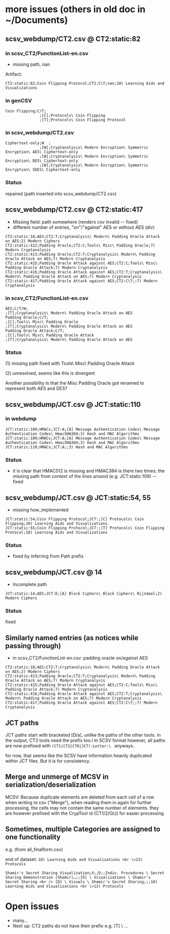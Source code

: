 # more issues (others in old doc in ~/Documents)

## scsv_webdump/CT2.csv @ CT2:static:82

### in scsv_CT2/FunctionList-en.csv

- missing path, nan

Artifact:

```
CT2:static:82;Coin Flipping Protocol;CT2:C\T;nan;10) Learning Aids and Visualizations
```

### in genCSV

```
Coin Flipping;C/T;
               ;[C];Protocols\ Coin Flipping
               ;[T];Protocols\ Coin Flipping Protocol
```

### in scsv_webdump/CT2.csv

```
Ciphertext-only;W  ;
               ;[W];Cryptanalysis\ Modern Encryption\ Symmetric Encryption\ AES\ Ciphertext-only
               ;[W];Cryptanalysis\ Modern Encryption\ Symmetric Encryption\ DES\ Ciphertext-only
               ;[W];Cryptanalysis\ Modern Encryption\ Symmetric Encryption\ SDES\ Ciphertext-only
```

### Status

repaired (path inserted into scsv_webdump/CT2.csv)

## scsv_webdump/CT2.csv @ CT2:static:417

- Missing field: path somewhere (renders csv invalid -- fixed)
- different number of entries, "on"/"against" AES or without AES (div)

```
CT2:static:18;AES;CT2:T;Cryptanalysis\ Modern\ Padding Oracle Attack on AES;2) Modern Ciphers
CT2:static:412;Padding Oracle;CT2:C;Tools\ Misc\ Padding Oracle;7) Modern Cryptanalysis
CT2:static:413;Padding Oracle;CT2:T;Cryptanalysis\ Modern\ Padding Oracle Attack on AES;7) Modern Cryptanalysis
CT2:static:415;Padding Oracle Attack against AES;CT2:C;Tools\ Misc\ Padding Oracle Attack;7) Modern Cryptanalysis
CT2:static:416;Padding Oracle Attack against AES;CT2:T;Cryptanalysis\ Modern\ Padding Oracle Attack on AES;7) Modern Cryptanalysis
CT2:static:417;Padding Oracle Attack against AES;CT2:C\T;;7) Modern Cryptanalysis
```

### in scsv_CT2/FunctionList-en.csv

```
AES;C/T/W;
;[T];Cryptanalysis\ Modern\ Padding Oracle Attack on AES
Padding Oracle;C/T;
;[C];Tools\ Misc\ Padding Oracle
;[T];Cryptanalysis\ Modern\ Padding Oracle Attack on AES
Padding Oracle Attack;C/T;
;[C];Tools\ Misc\ Padding Oracle Attack
;[T];Cryptanalysis\ Modern\ Padding Oracle Attack on AES
```

### Status

(1) missing path fixed with Tools\ Misc\ Padding Oracle Attack

(2) unresolved, seems like this is divergent

Another possibility is that the Misc Padding Oracle got renamed to represent both AES and DES?


## scsv_webdump/JCT.csv @ JCT:static:110

### in webdump

```
JCT:static:109;HMACs;JCT:A;[A] Message Authentication Codes\ Message Authentication Codes\ HmacSHA384;3) Hash and MAC Algorithms
JCT:static:109;HMACs;JCT:A;[A] Message Authentication Codes\ Message Authentication Codes\ HmacSHA384;3) Hash and MAC Algorithms
JCT:static:110;HMACs;JCT:A;;3) Hash and MAC Algorithms
```

### Status

- it is clear that HMAC512 is missing and HMAC384 is there two times; the missing path from context of the lines around (e.g. JCT:static:109) -- fixed

## scsv_webdump/JCT.csv @ JCT:static:54, 55

- missing how_implemented

```
JCT:static:54;Coin Flipping Protocol;JCT:;[C] Protocols\ Coin Flipping;10) Learning Aids and Visualizations
JCT:static:55;Coin Flipping Protocol;JCT:;[T] Protocols\ Coin Flipping Protocol;10) Learning Aids and Visualizations
```

### Status

- fixed by inferring from Path prefix

## scsv_webdump/JCT.csv @ 14

- Incomplete path

```
JCT:static:14;AES;JCT:D;[A] Block Ciphers\ Block Ciphers\ Rijndael;2) Modern Ciphers
```

### Status

fixed



## Similarly named entries (as notices while passing through)

- in scsv_CT2/FunctionList-en.csv: padding oracle on/against AES

```
CT2:static:18;AES;CT2:T;Cryptanalysis\ Modern\ Padding Oracle Attack on AES;2) Modern Ciphers
CT2:static:413;Padding Oracle;CT2:T;Cryptanalysis\ Modern\ Padding Oracle Attack on AES;7) Modern Cryptanalysis
CT2:static:415;Padding Oracle Attack against AES;CT2:C;Tools\ Misc\ Padding Oracle Attack;7) Modern Cryptanalysis
CT2:static:416;Padding Oracle Attack against AES;CT2:T;Cryptanalysis\ Modern\ Padding Oracle Attack on AES;7) Modern Cryptanalysis
CT2:static:417;Padding Oracle Attack against AES;CT2:C\T;;7) Modern Cryptanalysis
```

## JCT paths

JCT paths start with bracketed [D/a], unlike the paths of the other tools. in the output, CT2 tools need the prefix too.l
In SCSV format however, all paths are now prefixed with `(CT1|CT2|CTO|JCT):Letter:\ ` anyways.

for now, that seems like the SCSV have information heavily duplicated within JCT files. But it is for consistency.

## Merge and unmerge of MCSV in serialization/deserialization

MCSV: Because duplicate elements are deleted from each cell of a row when writing to csv ("Merge"), when reading them in again for further processing, the cells may not contain the same number of elements. they are however prefixed with the CrypTool id (CT1/2/O/J) for easier processing


## Sometimes, multiple Categories are assigned to one functionality

e.g. (from all_finalform.csv)

end of dataset: `10) Learning Aids and Visualizations <br \>13) Protocols`

```
Shamir's Secret Sharing Visualization;X;;D;;Indiv. Procedures \ Secret Sharing Demonstration (Shamir)…;;[D] \ Visualizations \ Shamir's Secret Sharing <br /> [D] \ Visuals \ Shamir's Secret Sharing;;;10) Learning Aids and Visualizations <br \>13) Protocols
```

# Open issues

- many...
- Next up: CT2 paths do not have their prefix e.g. [T] \ ...
